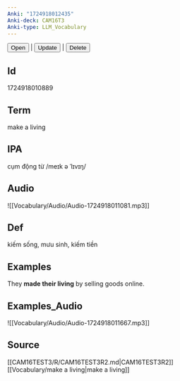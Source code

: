 ```yaml
---
Anki: "1724918012435"
Anki-deck: CAM16T3
Anki-type: LLM_Vocabulary
---
```

<button class="anki-btn-open">Open</button> | <button class="anki-btn-update">Update</button> | <button class="anki-btn-delete">Delete</button>

## Id
1724918010889
## Term
make a living
## IPA
cụm động từ /meɪk ə ˈlɪvɪŋ/
## Audio
 ![[Vocabulary/Audio/Audio-1724918011081.mp3]]
## Def
 kiếm sống, mưu sinh, kiếm tiền

## Examples
They **made their living** by selling goods online. 

## Examples_Audio
![[Vocabulary/Audio/Audio-1724918011667.mp3]]
## Source
 [[CAM16TEST3/R/CAM16TEST3R2.md|CAM16TEST3R2]] [[Vocabulary/make a living|make a living]]